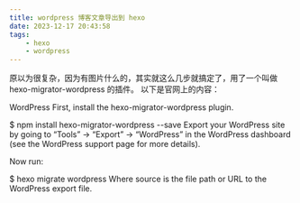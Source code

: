```yaml
---
title: wordpress 博客文章导出到 hexo
date: 2023-12-17 20:43:58
tags:
    - hexo
    - wordpress
---
```


原以为很复杂，因为有图片什么的，其实就这么几步就搞定了，用了一个叫做hexo-migrator-wordpress 的插件。
以下是官网上的内容：

WordPress
First, install the hexo-migrator-wordpress plugin.

$ npm install hexo-migrator-wordpress --save
Export your WordPress site by going to “Tools” → “Export” → “WordPress” in the WordPress dashboard (see the WordPress support page for more details).

Now run:

$ hexo migrate wordpress <source>
Where source is the file path or URL to the WordPress export file.
